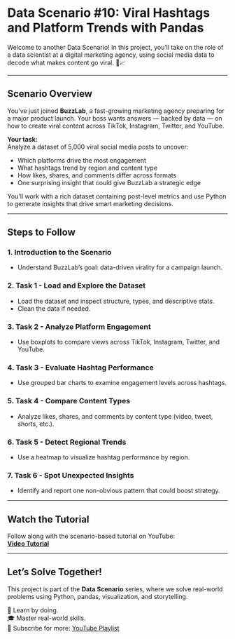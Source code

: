 # **Data Scenario #10: Viral Hashtags and Platform Trends with Pandas**

Welcome to another Data Scenario! In this project, you’ll take on the role of a data scientist at a digital marketing agency, using social media data to decode what makes content go viral. 📲📈

---

## **Scenario Overview**

You’ve just joined **BuzzLab**, a fast-growing marketing agency preparing for a major product launch. Your boss wants answers — backed by data — on how to create viral content across TikTok, Instagram, Twitter, and YouTube.

**Your task:**  
Analyze a dataset of 5,000 viral social media posts to uncover:
- Which platforms drive the most engagement  
- What hashtags trend by region and content type  
- How likes, shares, and comments differ across formats  
- One surprising insight that could give BuzzLab a strategic edge  

You'll work with a rich dataset containing post-level metrics and use Python to generate insights that drive smart marketing decisions.

---

## **Steps to Follow**

### **1. Introduction to the Scenario**
- Understand BuzzLab’s goal: data-driven virality for a campaign launch.

### **2. Task 1 - Load and Explore the Dataset**
- Load the dataset and inspect structure, types, and descriptive stats.
- Clean the data if needed.

### **3. Task 2 - Analyze Platform Engagement**
- Use boxplots to compare views across TikTok, Instagram, Twitter, and YouTube.

### **4. Task 3 - Evaluate Hashtag Performance**
- Use grouped bar charts to examine engagement levels across hashtags.

### **5. Task 4 - Compare Content Types**
- Analyze likes, shares, and comments by content type (video, tweet, shorts, etc.).

### **6. Task 5 - Detect Regional Trends**
- Use a heatmap to visualize hashtag performance by region.

### **7. Task 6 - Spot Unexpected Insights**
- Identify and report one non-obvious pattern that could boost strategy.

---

## **Watch the Tutorial**

Follow along with the scenario-based tutorial on YouTube:  
**[Video Tutorial](https://youtu.be/fZEtlWzpTco)** 

---

## **Let’s Solve Together!**

This project is part of the **Data Scenario** series, where we solve real-world problems using Python, pandas, visualization, and storytelling.

🚀 Learn by doing.  
🎓 Master real-world skills.  
📌 Subscribe for more: [YouTube Playlist](https://www.youtube.com/playlist?list=PLgYONms4SxY3lkSrcN3Q9YoVCyLXuHkrT)
